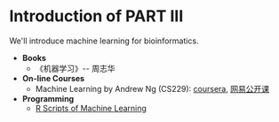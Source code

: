 # Introduction of PART III

We'll introduce machine learning for bioinformatics.

* **Books**
  * 《机器学习》-- 周志华
* **On-line Courses**
  * Machine Learning by Andrew Ng \(CS229\): [coursera](https://www.coursera.org/learn/machine-learning), [网易公开课](http://open.163.com/special/opencourse/machinelearning.html)
* **Programming**
  * [R Scripts of Machine Learning](https://github.com/lulab/PI/tree/master/Rscript/machine_learning)



